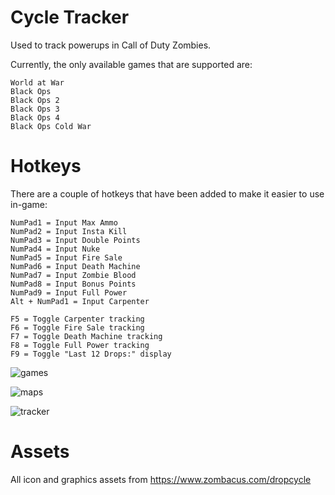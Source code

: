 # Cycle Tracker

 Used to track powerups in Call of Duty Zombies.
 
 Currently, the only available games that are supported are:
 	
	World at War
	Black Ops
	Black Ops 2
	Black Ops 3
	Black Ops 4
	Black Ops Cold War

# Hotkeys

There are a couple of hotkeys that have been added to make it easier to use in-game:

	NumPad1 = Input Max Ammo
	NumPad2 = Input Insta Kill
	NumPad3 = Input Double Points
	NumPad4 = Input Nuke
	NumPad5 = Input Fire Sale
	NumPad6 = Input Death Machine
	NumPad7 = Input Zombie Blood
	NumPad8 = Input Bonus Points
	NumPad9 = Input Full Power
	Alt + NumPad1 = Input Carpenter

	F5 = Toggle Carpenter tracking
	F6 = Toggle Fire Sale tracking
	F7 = Toggle Death Machine tracking
	F8 = Toggle Full Power tracking
	F9 = Toggle "Last 12 Drops:" display

![games](https://user-images.githubusercontent.com/71042104/115881323-8836f800-a443-11eb-9ee8-5bb345eb8a05.png)

![maps](https://user-images.githubusercontent.com/71042104/115881335-8a995200-a443-11eb-9e68-9abf663f14d8.png)

![tracker](https://user-images.githubusercontent.com/71042104/115881337-8c631580-a443-11eb-9985-539912bf9e57.png)

# Assets

All icon and graphics assets from https://www.zombacus.com/dropcycle
